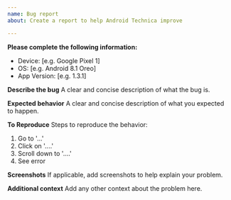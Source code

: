 ```yaml
---
name: Bug report
about: Create a report to help Android Technica improve

---
```


**Please complete the following information:**
 - Device: [e.g. Google Pixel 1]
 - OS: [e.g. Android 8.1 Oreo]
 - App Version: [e.g. 1.3.1]

**Describe the bug**
A clear and concise description of what the bug is.


**Expected behavior**
A clear and concise description of what you expected to happen.

**To Reproduce**
Steps to reproduce the behavior:
1. Go to '...'
2. Click on '....'
3. Scroll down to '....'
4. See error

**Screenshots**
If applicable, add screenshots to help explain your problem.

**Additional context**
Add any other context about the problem here.
